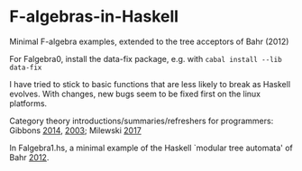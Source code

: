 # F-algebras-in-Haskell
Minimal F-algebra examples, extended to the tree acceptors of Bahr (2012)

For Falgebra0, install the data-fix package, e.g. with ```cabal install --lib data-fix```

I have tried to stick to basic functions that are less likely to break as Haskell evolves.
With changes, new bugs seem to be fixed first on the linux platforms.

Category theory introductions/summaries/refreshers for programmers:
Gibbons [2014](https://www.cs.ox.ac.uk/jeremy.gibbons/publications/cwh-slides.pdf),
[2003](https://www.cs.ox.ac.uk/jeremy.gibbons/publications/origami.pdf);
Milewski
[2017](https://bartoszmilewski.com/2013/06/10/understanding-f-algebras/)

In Falgebra1.hs, a minimal example of the Haskell `modular tree automata' of Bahr
[2012](https://bahr.io/pubs/files/bahr12mpc-paper.pdf).
